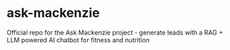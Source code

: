 # ask-mackenzie
Official repo for the Ask Mackenzie project - generate leads with a RAG + LLM powered AI chatbot for fitness and nutrition
